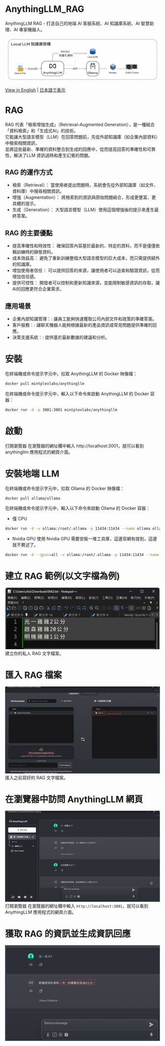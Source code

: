 # AnythingLLM_RAG
AnythingLLM RAG - 打造自己的地端 AI 客服系統、AI 知識庫系統、AI 智慧助理、AI 專家機器人。

![AnythingLLM](./images/AnythingLLM.png)

[View in English](./README_EN.md) | [日本語で表示](./README_JP.md)

# RAG
RAG 代表「檢索增強生成」（Retrieval-Augmented Generation），是一種結合「資料檢索」和「生成式AI」的技術。  
它能讓大型語言模型（LLM）在回答問題前，先從外部知識庫（如企業內部資料）中檢索相關資訊，  
並將這些最新、準確的資料整合到生成的回應中，從而提高回答的準確性和可靠性，解決了LLM 資訊過時和產生幻覺的問題。 

## RAG 的運作方式
- 檢索（Retrieval）： 當使用者提出問題時，系統會先從外部知識庫（如文件、資料庫）中搜尋相關資訊。
- 增強（Augmentation）： 將檢索到的資訊與原始問題結合，形成更豐富、更具體的提示。
- 生成（Generation）： 大型語言模型（LLM）使用這個增強後的提示來產生最終答案。 

## RAG 的主要優點
- 提高準確性和時效性： 確保回答內容基於最新的、特定的資料，而不是僅僅依賴訓練時的靜態資料。 
- 成本效益高： 避免了重新訓練整個大型語言模型的巨大成本，而只需提供額外的知識庫。 
- 增加使用者信任： 可以提供回答的來源，讓使用者可以追查和驗證資訊，從而增加信任感。 
- 提供可控性： 開發者可以控制和更新知識來源，並能限制敏感資訊的存取，讓AI的回應更符合企業需求。 

## 應用場景
- 企業內部知識管理：: 讓員工能夠快速獲取公司內部文件和政策的準確答案。
- 客戶服務：: 讓聊天機器人能夠根據最新的產品資訊或常見問題提供準確的回應。
- 決策支援系統：: 提供基於最新數據的建議和分析。 

# 安裝
在終端機或命令提示字元中，拉取 AnythingLLM 的 Docker 映像檔：
```bash
docker pull mintplexlabs/anythingllm
```
在終端機或命令提示字元中，輸入以下命令來啟動 AnythingLLM 的 Docker 容器：
```bash
docker run -d -p 3001:3001 mintplexlabs/anythingllm
```

# 啟動
打開瀏覽器 在瀏覽器的網址欄中輸入 http://localhost:3001，就可以看到 anythingllm 應用程式的網頁介面。

# 安裝地端 LLM
在終端機或命令提示字元中，拉取 Ollama 的 Docker 映像檔：
```bash
docker pull ollama/ollama
```
在終端機或命令提示字元中，輸入以下命令來啟動 Ollama 的 Docker 容器：
- 僅 CPU
```bash
docker run -d -v ollama:/root/.ollama -p 11434:11434 --name ollama ollama/ollama
```
- Nvidia GPU
使用 Nvidia GPU 需要安裝一堆工具庫，這邊官網有提到，這邊就不贅述了。
```bash
docker run -d --gpus=all -v ollama:/root/.ollama -p 11434:11434 --name ollama ollama/ollama
```

# 建立 RAG 範例(以文字檔為例)
![RAG_TXT](./images/RAG_TXT.png)  
建立你的私人 RAG 文字檔案。  

# 匯入 RAG 檔案
![RAG_IMPORT](./images/RAG_IMPORT.png)  
匯入之前寫好的 RAG 文字檔案。  

# 在瀏覽器中訪問 AnythingLLM 網頁
![RAG_AnythingLLM](./images/RAG_AnythingLLM.png)  
打開瀏覽器 在瀏覽器的網址欄中輸入 `http://localhost:3001`，就可以看到 AnythingLLM 應用程式的網頁介面。  

# 獲取 RAG 的資訊並生成資訊回應
![RAG_ASK](./images/RAG_ASK.png)  

